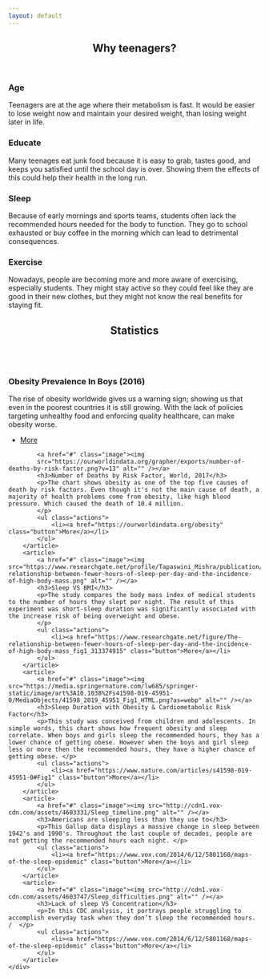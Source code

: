 ```yaml
---
layout: default
---
```


<!-- Section -->
<section>
	<header class="major">
		<h2>Why teenagers?</h2>
	</header>
	<div class="features">
		<article>
			<span class="icon fa-diamond"></span>
			<div class="content">
				<h3>Age</h3>
				<p>Teenagers are at the age where their metabolism is fast. It would be easier to lose weight now and maintain your desired weight, than losing weight later in life. </p>
			</div>
		</article>
		<article>
			<span class="icon fa-paper-plane"></span>
			<div class="content">
				<h3>Educate</h3>
				<p>Many teenages eat junk food because it is easy to grab, tastes good, and keeps you satisfied until the school day is over. Showing them the effects of this could help their health in the long run. </p>
			</div>
		</article>
		<article>
			<span class="icon fa-rocket"></span>
			<div class="content">
				<h3>Sleep</h3>
				<p>Because of early mornings and sports teams, students often lack the recommended hours needed for the body to function. They go to school exhausted or buy coffee in the morning which can lead to detrimental consequences.
</p>
			</div>
		</article>
		<article>
			<span class="icon fa-signal"></span>
			<div class="content">
				<h3>Exercise</h3>
				<p>Nowadays, people are becoming more and more aware of exercising, especially students. They might stay active so they could feel like they are good in their new clothes, but they might not know the real benefits for staying fit. </p>
			</div>
		</article>
	</div>
</section>

<!-- Section -->
<section>
	<header class="major">
		<h2>Statistics</h2>
	</header>
	<div class="posts">
		<article>
			<a href="#" class="image"><img src="https://media.npr.org/assets/img/2017/10/11/lancet-obesity-boys_custom-829fdd98a0fa200b3579614e5839311494273a0b-s800-c85.png" alt="" /></a>
			<h3>Obesity Prevalence In Boys (2016)</h3>
			<p>The rise of obesity worldwide gives us a warning sign; showing us that even in the poorest countries it is still growing. With the lack of policies targeting unhealthy food and enforcing quality healthcare, can make obesity worse.
			</p>
			<ul class="actions">
				<li><a href="https://www.npr.org/sections/thetwo-way/2017/10/11/557093908/obesity-in-children-and-teens-rose-sharply-worldwide-over-past-4-decades" class="button">More</a></li>
			</ul>
		</article>
		<article>

			<a href="#" class="image"><img
			src="https://ourworldindata.org/grapher/exports/number-of-deaths-by-risk-factor.png?v=13" alt="" /></a>
			<h3>Number of Deaths by Risk Factor, World, 2017</h3>
			<p>The chart shows obesity as one of the top five causes of death by risk factors. Even though it's not the main cause of death, a majority of health problems come from obesity, like high blood pressure. Which caused the death of 10.4 million.
			</p>
			<ul class="actions">
				<li><a href="https://ourworldindata.org/obesity" class="button">More</a></li>
			</ul>
		</article>
		<article>
			<a href="#" class="image"><img src="https://www.researchgate.net/profile/Tapaswini_Mishra/publication/313374915/figure/fig1/AS:578247680118785@1514876398564/The-relationship-between-fewer-hours-of-sleep-per-day-and-the-incidence-of-high-body-mass.png" alt="" /></a>
			<h3>Sleep VS BMI</h3>
			<p>The study compares the body mass index of medical students to the number of hours they slept per night. The result of this experiment was short-sleep duration was significantly associated with the increase risk of being overweight and obese.
			</p>
			<ul class="actions">
				<li><a href="https://www.researchgate.net/figure/The-relationship-between-fewer-hours-of-sleep-per-day-and-the-incidence-of-high-body-mass_fig1_313374915" class="button">More</a></li>
			</ul>
		</article>
		<article>
			<a href="#" class="image"><img src="https://media.springernature.com/lw685/springer-static/image/art%3A10.1038%2Fs41598-019-45951-0/MediaObjects/41598_2019_45951_Fig1_HTML.png?as=webp" alt="" /></a>
			<h3>Sleep Duration with Obesity & Cardiometabolic Risk Factor</h3>
			<p>This study was conceived from children and adolescents. In simple words, this chart shows how frequent obesity and sleep correlate. When boys and girls sleep the recommended hours, they has a lower chance of getting obese. However when the boys and girl sleep less or more then the recommended hours, they have a higher chance of getting obese. </p>
			<ul class="actions">
				<li><a href="https://www.nature.com/articles/s41598-019-45951-0#Fig1" class="button">More</a></li>
			</ul>
		</article>
		<article>
			<a href="#" class="image"><img src="http://cdn1.vox-cdn.com/assets/4603331/Sleep_timeline.png" alt="" /></a>
			<h3>Americans are sleeping less than they use to</h3>
			<p>This Gallup data displays a massive change in sleep between 1942's and 1990's. Throughout the last couple of decades, people are not getting the recommended hours each night. </p>
			<ul class="actions">
				<li><a href="https://www.vox.com/2014/6/12/5801168/maps-of-the-sleep-epidemic" class="button">More</a></li>
			</ul>
		</article>
		<article>
			<a href="#" class="image"><img src="http://cdn1.vox-cdn.com/assets/4603747/Sleep_difficulties.png" alt="" /></a>
			<h3>Lack of sleep VS Concentration</h3>
			<p>In this CDC analysis, it portrays people struggling to accomplish everyday task when they don’t sleep the recommended hours. /  </p>
			<ul class="actions">
				<li><a href="https://www.vox.com/2014/6/12/5801168/maps-of-the-sleep-epidemic" class="button">More</a></li>
			</ul>
		</article>
	</div>
</section>
